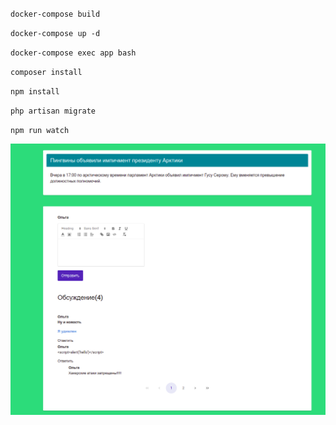 <p><code>docker-compose build</code></p>
<p><code>docker-compose up -d</code></p>
<p><code>docker-compose exec app bash</code></p>
<p><code>composer install</code></p>
<p><code>npm install</code></p>
<p><code>php artisan migrate</code></p>
<p><code>npm run watch</code></p>

<img src="Снимок экрана от 2023-05-12 12-43-45.png" width=600px>

